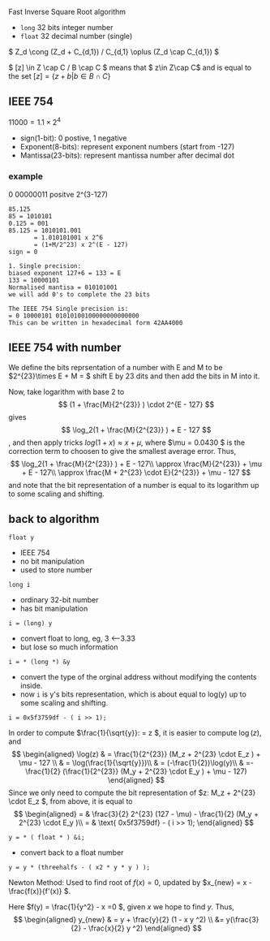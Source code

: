 Fast Inverse Square Root algorithm

- `long` 32 bits integer number
- `float` 32 decimal number (single)

$ Z_d \cong (Z_d + C_{d,1}) / C_{d,1} \oplus (Z_d \cap C_{d,1}) $ 

$ [z] \in Z \cap C / B \cap C $ means that $ z\in  Z\cap C$ and is equal to the set
$[z] = \{z + b | b \in B\cap C \}$
##  IEEE 754
$11000 = 1.1 \times 2^4$  
- sign(1-bit):  0 postive, 1 negative
- Exponent(8-bits): represent exponent numbers (start from -127)
- Mantissa(23-bits): represent mantissa number after decimal dot

### example
0 00000011 
positve 2^(3-127)
``` 
85.125
85 = 1010101
0.125 = 001
85.125 = 1010101.001
       = 1.010101001 x 2^6 
       = (1+M/2^23) x 2^(E - 127)
sign = 0 

1. Single precision:
biased exponent 127+6 = 133 = E
133 = 10000101
Normalised mantisa = 010101001
we will add 0's to complete the 23 bits

The IEEE 754 Single precision is:
= 0 10000101 01010100100000000000000
This can be written in hexadecimal form 42AA4000
```

##  IEEE 754 with number
We define the bits reprsentation of a number with E and M to be $2^{23}\times E + M = $ shift E by 23 dits and then add the bits in M into it.

Now, take logarithm with base 2 to 
$$
(1 + \frac{M}{2^{23}} ) \cdot 2^{E - 127}
$$
gives 
$$
\log_2(1 + \frac{M}{2^{23}} ) +  E - 127
$$
, and then apply tricks $log(1+x)  \approx x + \mu$, where $\mu = 0.0430 $ is the correction term to choosen to give the smallest average error. Thus,
$$
\log_2(1 + \frac{M}{2^{23}} ) +  E - 127\\
\approx \frac{M}{2^{23}} + \mu + E - 127\\
\approx \frac{M + 2^{23} \cdot E}{2^{23}} + \mu - 127
$$
and note that the bit representation of a number is equal to its logarithm up to some scaling and shifting.

## back to algorithm
`float y`
- IEEE 754
- no bit manipulation
- used to store number 

`long i`
- ordinary 32-bit number
- has bit manipulation

`i = (long) y`
- convert float to long, eg, 3 <--3.33 
- but lose so much information

`i = * (long *) &y`
- convert the type of the orginal address without modifying the contents inside.
- now `i` is y's bits representation, which is about equal to log(y) up to some scaling and shifting.

`i = 0x5f3759df - ( i >> 1);`

In order to compute $\frac{1}{\sqrt{y}}: = z $, it is easier to compute $\log(z)$, and 
$$
\begin{aligned}
\log(z) & = \frac{1}{2^{23}} (M_z + 2^{23} \cdot E_z ) + \mu - 127 \\
& = \log(\frac{1}{\sqrt{y}})\\ 
& = (-\frac{1}{2})\log(y)\\
& =- \frac{1}{2} (\frac{1}{2^{23}} (M_y + 2^{23} \cdot E_y ) + \mu - 127) 
\end{aligned}
$$
Since we only need to compute the bit representation of $z: M_z + 2^{23} \cdot E_z $, from above, it is equal to 
$$
\begin{aligned}
= & \frac{3}{2} 2^{23} (127 - \mu) - \frac{1}{2} (M_y + 2^{23} \cdot E_y )\\
= & \text{ 0x5f3759df}  - ( i >> 1);  
\end{aligned}
$$

`y = * ( float * ) &i;`
- convert back to a float number

`y = y * (threehalfs - ( x2 * y * y ) );`

Newton Method:
Used to find root of $f(x) = 0$, updated by $x_{new} = x - \frac{f(x)}{f'(x)} $.

Here $f(y) = \frac{1}{y^2} - x =0 $, given $x$ we hope to find $y$. Thus,
$$
\begin{aligned}
y_{new} & = y + \frac{y}{2} (1 - x y ^2) \\ &= y(\frac{3}{2} - \frac{x}{2} y ^2)
\end{aligned}
$$


